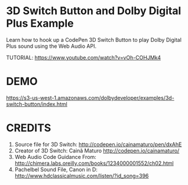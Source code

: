 # 3D Switch Button and Dolby Digital Plus Example

Learn how to hook up a CodePen 3D Switch Button to play Dolby Digital Plus sound using the Web Audio API.

TUTORIAL: https://www.youtube.com/watch?v=vOh-COHJMk4

# DEMO

https://s3-us-west-1.amazonaws.com/dolbydeveloper/examples/3d-switch-button/index.html

# CREDITS

1. Source file for 3D Switch: http://codepen.io/cainamaturo/pen/dxAhE
2. Creator of 3D Switch: Cainã Maturo http://codepen.io/cainamaturo/
3. Web Audio Code Guidance From: http://chimera.labs.oreilly.com/books/1234000001552/ch02.html
4. Pachelbel Sound File, Canon in D: http://www.hdclassicalmusic.com/listen/?id_song=396
